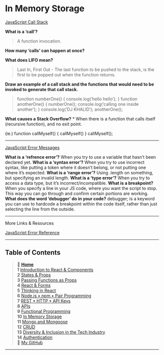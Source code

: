 # In Memory Storage

[JavaScript Call Stack](https://medium.freecodecamp.org/understanding-the-javascript-call-stack-861e41ae61d4)

**What is a ‘call’?**
  > A function invocation.

**How many ‘calls’ can happen at once?**

**What does LIFO mean?**
  > Last In, First Out -  The last function to be pushed to the stack, is the first to be popped out when the function returns.

**Draw an example of a call stack and the functions that would need to be invoked to generate that call stack.**

  > function numberOne() {
  > console.log(‘hello hello’);
  >}
  >function anotherOne() {
   >numberOne();
   >console.log(‘calling one inside another’);
  >}
  >console.log(‘DJ KHALID’);
  >anotherOne();

**What causes a Stack Overflow?**
        * When there is a function that calls itself (recursive function), and no exit point.

(ie.)
        function callMyself() {
         callMyself()
        }
      callMyself();

_____

[JavaScript Error Messages](https://codeburst.io/javascript-error-messages-debugging-d23f84f0ae7c)

**What is a ‘refrence error’?**
 When you try to use a variable that hasn’t been declared yet.
**What is a ‘syntax error’?**
 When you try to use incorrect syntax, like putting a token where it doesn’t belong, or not putting one where it’s expected.
**What is a ‘range error’?**
 Using .length on something, but specifying an invalid length.
**What is a ‘type error’?**
 When you try to access a data type, but it’s incorrect/incompatible.
**What is a breakpoint?**
 When you specify a line in your JS code, where you want the script to stop.
 This way you can go through and confirm certain portions are working.
**What does the word ‘debugger’ do in your code?**
 debugger; is a keyword you can use to hardcode a breakpoint within the code itself, rather than just selecting the line from the outside.

_____

More Links & Resources

[JavaScript Error Reference](https://developer.mozilla.org/en-US/docs/Web/JavaScript/Reference/Errors)

_____

## Table of Contents

> 🏡 [**Home**](https://mistidinzy.github.io/ReadingNotes/) <br>
> **1** [Introduction to React & Components](/read01.md)<br>
> **2** [States & Props](/read02.md)<br>
> **3** [Passing Functions as Props](/read03.md)<br>
> **4** [React & Forms](/read04.md)<br>
> **5** [Thinking in React](/read05.md)<br>
> **6** [Node.js • npm • Pair Programming](/read06.md)<br>
> **7** [REST • HTTP • API Keys](/read07.md)<br>
> **8** [APIs](/read08.md)<br>
> **9** [Functional Programming](/read09.md)<br>
> **10** [In Memory Storage](/read10.md)<br>
> **11** [Mongo and Mongoose](/read11.md)<br>
> **12** [CRUD](/read12.md)<br>
> **13** [Diversity & Inclusion in the Tech Industry](/read13.md)<br>
> **14** [Authentication](/read14.md)<br>
> 🐙 [My GitHub](https://github.com/mistidinzy)

_____
